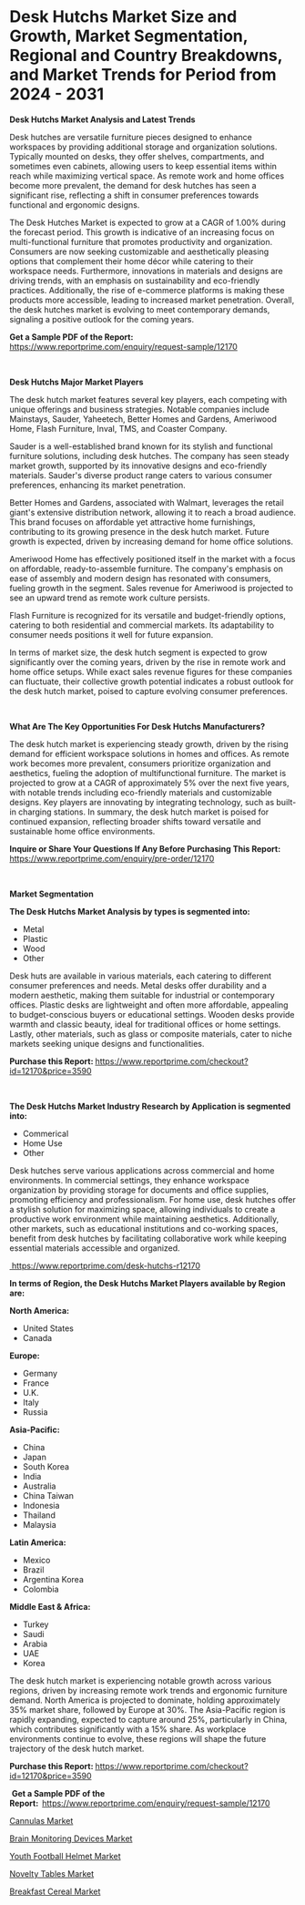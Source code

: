 <p><h1>Desk Hutchs Market Size and Growth, Market Segmentation, Regional and Country Breakdowns, and Market Trends for Period from 2024 -  2031</h1></p><p><strong>Desk Hutchs Market Analysis and Latest Trends</strong></p>
<p><p>Desk hutches are versatile furniture pieces designed to enhance workspaces by providing additional storage and organization solutions. Typically mounted on desks, they offer shelves, compartments, and sometimes even cabinets, allowing users to keep essential items within reach while maximizing vertical space. As remote work and home offices become more prevalent, the demand for desk hutches has seen a significant rise, reflecting a shift in consumer preferences towards functional and ergonomic designs.</p><p>The Desk Hutches Market is expected to grow at a CAGR of 1.00% during the forecast period. This growth is indicative of an increasing focus on multi-functional furniture that promotes productivity and organization. Consumers are now seeking customizable and aesthetically pleasing options that complement their home décor while catering to their workspace needs. Furthermore, innovations in materials and designs are driving trends, with an emphasis on sustainability and eco-friendly practices. Additionally, the rise of e-commerce platforms is making these products more accessible, leading to increased market penetration. Overall, the desk hutches market is evolving to meet contemporary demands, signaling a positive outlook for the coming years.</p></p>
<p><strong>Get a Sample PDF of the Report:&nbsp;</strong> <a href="https://www.reportprime.com/enquiry/request-sample/12170?utm_campaign=1113&utm_medium=2&utm_source=Github&utm_content=ia&utm_term=24122024&utm_id=desk-hutchs">https://www.reportprime.com/enquiry/request-sample/12170</a></p>
<p>&nbsp;</p>
<p><strong>Desk Hutchs Major Market Players</strong></p>
<p><p>The desk hutch market features several key players, each competing with unique offerings and business strategies. Notable companies include Mainstays, Sauder, Yaheetech, Better Homes and Gardens, Ameriwood Home, Flash Furniture, Inval, TMS, and Coaster Company.</p><p>Sauder is a well-established brand known for its stylish and functional furniture solutions, including desk hutches. The company has seen steady market growth, supported by its innovative designs and eco-friendly materials. Sauder's diverse product range caters to various consumer preferences, enhancing its market penetration.</p><p>Better Homes and Gardens, associated with Walmart, leverages the retail giant's extensive distribution network, allowing it to reach a broad audience. This brand focuses on affordable yet attractive home furnishings, contributing to its growing presence in the desk hutch market. Future growth is expected, driven by increasing demand for home office solutions.</p><p>Ameriwood Home has effectively positioned itself in the market with a focus on affordable, ready-to-assemble furniture. The company's emphasis on ease of assembly and modern design has resonated with consumers, fueling growth in the segment. Sales revenue for Ameriwood is projected to see an upward trend as remote work culture persists.</p><p>Flash Furniture is recognized for its versatile and budget-friendly options, catering to both residential and commercial markets. Its adaptability to consumer needs positions it well for future expansion.</p><p>In terms of market size, the desk hutch segment is expected to grow significantly over the coming years, driven by the rise in remote work and home office setups. While exact sales revenue figures for these companies can fluctuate, their collective growth potential indicates a robust outlook for the desk hutch market, poised to capture evolving consumer preferences.</p></p>
<p>&nbsp;</p>
<p><strong>What Are The Key Opportunities For Desk Hutchs Manufacturers?</strong></p>
<p><p>The desk hutch market is experiencing steady growth, driven by the rising demand for efficient workspace solutions in homes and offices. As remote work becomes more prevalent, consumers prioritize organization and aesthetics, fueling the adoption of multifunctional furniture. The market is projected to grow at a CAGR of approximately 5% over the next five years, with notable trends including eco-friendly materials and customizable designs. Key players are innovating by integrating technology, such as built-in charging stations. In summary, the desk hutch market is poised for continued expansion, reflecting broader shifts toward versatile and sustainable home office environments.</p></p>
<p><strong>Inquire or Share Your Questions If Any Before Purchasing This Report:</strong> <a href="https://www.reportprime.com/enquiry/pre-order/12170?utm_campaign=1113&utm_medium=2&utm_source=Github&utm_content=ia&utm_term=24122024&utm_id=desk-hutchs">https://www.reportprime.com/enquiry/pre-order/12170</a></p>
<p>&nbsp;</p>
<p><strong>Market Segmentation</strong></p>
<p><strong>The Desk Hutchs Market Analysis by types is segmented into:</strong></p>
<p><ul><li>Metal</li><li>Plastic</li><li>Wood</li><li>Other</li></ul></p>
<p><p>Desk huts are available in various materials, each catering to different consumer preferences and needs. Metal desks offer durability and a modern aesthetic, making them suitable for industrial or contemporary offices. Plastic desks are lightweight and often more affordable, appealing to budget-conscious buyers or educational settings. Wooden desks provide warmth and classic beauty, ideal for traditional offices or home settings. Lastly, other materials, such as glass or composite materials, cater to niche markets seeking unique designs and functionalities.</p></p>
<p><strong>Purchase this Report:&nbsp;</strong><a href="https://www.reportprime.com/checkout?id=12170&price=3590&utm_campaign=1113&utm_medium=2&utm_source=Github&utm_content=ia&utm_term=24122024&utm_id=desk-hutchs">https://www.reportprime.com/checkout?id=12170&price=3590</a></p>
<p>&nbsp;</p>
<p><strong>The Desk Hutchs Market Industry Research by Application is segmented into:</strong></p>
<p><ul><li>Commerical</li><li>Home Use</li><li>Other</li></ul></p>
<p><p>Desk hutches serve various applications across commercial and home environments. In commercial settings, they enhance workspace organization by providing storage for documents and office supplies, promoting efficiency and professionalism. For home use, desk hutches offer a stylish solution for maximizing space, allowing individuals to create a productive work environment while maintaining aesthetics. Additionally, other markets, such as educational institutions and co-working spaces, benefit from desk hutches by facilitating collaborative work while keeping essential materials accessible and organized.</p></p>
<p><a href="https://www.reportprime.com/desk-hutchs-r12170?utm_campaign=1113&utm_medium=2&utm_source=Github&utm_content=ia&utm_term=24122024&utm_id=desk-hutchs">&nbsp;https://www.reportprime.com/desk-hutchs-r12170</a></p>
<p><strong>In terms of Region, the Desk Hutchs Market Players available by Region are:</strong></p>
<p>
    <p> <strong> North America: </strong>
        <ul>
            <li>United States</li>
            <li>Canada</li>
        </ul>
        </p> 
    <p> <strong> Europe: </strong>
        <ul>
            <li>Germany</li>
            <li>France</li>
            <li>U.K.</li>
            <li>Italy</li>
            <li>Russia</li>
        </ul>
        </p> 
    <p> <strong> Asia-Pacific: </strong>
        <ul>
            <li>China</li>
            <li>Japan</li>
            <li>South Korea</li>
            <li>India</li>
            <li>Australia</li>
            <li>China Taiwan</li>
            <li>Indonesia</li>
            <li>Thailand</li>
            <li>Malaysia</li>
        </ul>
        </p> 
    <p> <strong> Latin America: </strong>
        <ul>
            <li>Mexico</li>
            <li>Brazil</li>
            <li>Argentina Korea</li>
            <li>Colombia</li>
        </ul>
        </p> 
    <p> <strong> Middle East & Africa: </strong>
        <ul>
            <li>Turkey</li>
            <li>Saudi</li>
            <li>Arabia</li>
            <li>UAE</li>
            <li>Korea</li>
        </ul>
    </p>
    </p>
<p><p>The desk hutch market is experiencing notable growth across various regions, driven by increasing remote work trends and ergonomic furniture demand. North America is projected to dominate, holding approximately 35% market share, followed by Europe at 30%. The Asia-Pacific region is rapidly expanding, expected to capture around 25%, particularly in China, which contributes significantly with a 15% share. As workplace environments continue to evolve, these regions will shape the future trajectory of the desk hutch market.</p></p>
<p><strong>Purchase this Report: </strong><a href="https://www.reportprime.com/checkout?id=12170&price=3590&utm_campaign=1113&utm_medium=2&utm_source=Github&utm_content=ia&utm_term=24122024&utm_id=desk-hutchs">https://www.reportprime.com/checkout?id=12170&price=3590</a></p>
<p>&nbsp;<strong>Get a Sample PDF of the Report:&nbsp;&nbsp;</strong><a href="https://www.reportprime.com/enquiry/request-sample/12170?utm_campaign=1113&utm_medium=2&utm_source=Github&utm_content=ia&utm_term=24122024&utm_id=desk-hutchs">https://www.reportprime.com/enquiry/request-sample/12170</a></p>
<p><strong></strong></p>
<p><p><a href="https://www.linkedin.com/pulse/cannulas-market-indicators-size-regional-breakdown-player-analysis-q1jhf?utm_campaign=1113&utm_medium=2&utm_source=Github&utm_content=ia&utm_term=24122024&utm_id=desk-hutchs">Cannulas Market</a></p><p><a href="https://www.linkedin.com/pulse/assessing-competition-brain-monitoring-devices-market-strengths-jefwf?utm_campaign=1113&utm_medium=2&utm_source=Github&utm_content=ia&utm_term=24122024&utm_id=desk-hutchs">Brain Monitoring Devices Market</a></p><p><a href="https://github.com/edacruz6/Market-Research-Report-List-1/blob/main/youth-football-helmet-market.md?utm_campaign=1113&utm_medium=2&utm_source=Github&utm_content=ia&utm_term=24122024&utm_id=desk-hutchs">Youth Football Helmet Market</a></p><p><a href="https://github.com/princessbartram3/Market-Research-Report-List-1/blob/main/novelty-tables-market.md?utm_campaign=1113&utm_medium=2&utm_source=Github&utm_content=ia&utm_term=24122024&utm_id=desk-hutchs">Novelty Tables Market</a></p><p><a href="https://www.linkedin.com/pulse/global-breakfast-cereal-market-trends-innovations-forward-looking-bxppe?utm_campaign=1113&utm_medium=2&utm_source=Github&utm_content=ia&utm_term=24122024&utm_id=desk-hutchs">Breakfast Cereal Market</a></p></p>